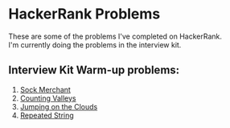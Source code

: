 # HackerRank Problems
These are some of the problems I've completed on HackerRank. </br>
I'm currently doing the problems in the interview kit.

## Interview Kit Warm-up problems:
1) <a href="https://www.hackerrank.com/challenges/sock-merchant/problem">Sock Merchant</a>
2) <a href="https://www.hackerrank.com/challenges/counting-valleys/problem">Counting Valleys</a>
3) <a href="https://www.hackerrank.com/challenges/jumping-on-the-clouds/problem">Jumping on the Clouds</a>
4) <a href="https://www.hackerrank.com/challenges/repeated-string/problem">Repeated String</a>

